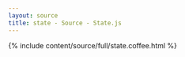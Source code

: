```yaml
---
layout: source
title: state - Source - State.js
---
```


<div>{% include content/source/full/state.coffee.html %}</div>